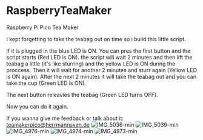 # RaspberryTeaMaker
Raspberry Pi Pico Tea Maker

I kept forgetting to take the teabag out on time so i build this little script.

If it is plugged in the blue LED is ON.
You can pres the first button and the script starts (Red LED is ON). 
the script will wait 2 minutes and then lift the teabag a little (it's like sturring) and the yellow LED is ON during the proccess.
Then it will wait for another 2 minutes and sturr again (Yellow LED is ON again).
After the next 2 minutes it will take the teabag out and you can take the cup (Green LED is ON).

The next button releavies the teabag (Green LED turns OFF).

Now you can do it again.

If you wanna give me feedback or talk about it: teamakerpico@herrmannsven.de
![IMG_5036-min](https://user-images.githubusercontent.com/19588101/128409143-ec9fdb10-6f0b-4f4d-bbab-64c8db2cc5b6.png)
![IMG_5039-min](https://user-images.githubusercontent.com/19588101/128409155-dc29b0ca-d84a-4191-a45e-e04445419ce2.png)
![IMG_4976-min](https://user-images.githubusercontent.com/19588101/128409163-71dc274c-17cf-4c23-9fc4-8c4217316e4f.png)
![IMG_4974-min](https://user-images.githubusercontent.com/19588101/128409174-d6975838-cc57-42da-a289-f47bab030841.png)
![IMG_4973-min](https://user-images.githubusercontent.com/19588101/128409185-fae140cd-22a2-4bd6-9358-98acfd8b98a5.png)
